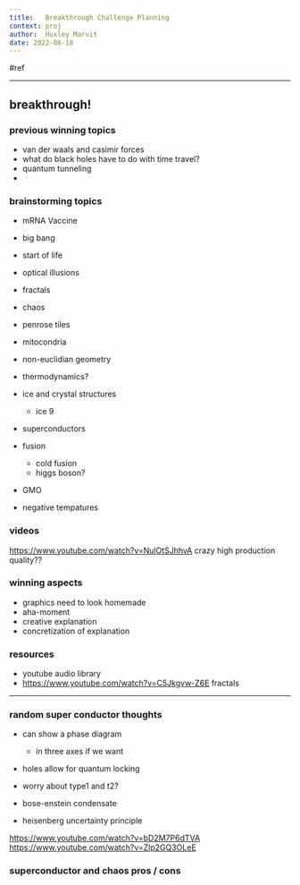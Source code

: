 ```yaml
---
title:   Breakthrough Challenge Planning
context: proj
author:  Huxley Marvit
date: 2022-06-18
---
```


#ref

***

## breakthrough!

### previous winning topics
- van der waals and casimir forces 
- what do black holes have to do with time travel? 
- quantum tunneling
- 


### brainstorming topics
- mRNA Vaccine
- big bang
- start of life

- optical illusions
- fractals
- chaos
- penrose tiles

- mitocondria
- non-euclidian geometry 
- thermodynamics?

- ice and crystal structures
	- ice 9 
- superconductors
- fusion
	- cold fusion
	 - higgs boson?
- GMO
- negative tempatures

### videos
https://www.youtube.com/watch?v=NulOtSJhhvA crazy high production quality??



### winning aspects
- graphics need to look homemade
- aha-moment 
- creative explanation
- concretization of explanation


### resources
- youtube audio library
- https://www.youtube.com/watch?v=C5Jkgvw-Z6E fractals



***



### random super conductor thoughts
- can show a phase diagram
	- in three axes if we want
- holes allow for quantum locking
- worry about type1 and t2?

- bose-enstein condensate
- heisenberg uncertainty principle










https://www.youtube.com/watch?v=bD2M7P6dTVA
https://www.youtube.com/watch?v=Zlp2GQ3OLeE

### superconductor and chaos pros / cons


























